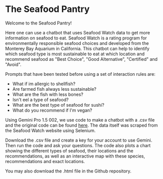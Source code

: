 # The Seafood Pantry

Welcome to the Seafood Pantry!

Here one can use a chatbot that uses Seafood Watch data to get more information on seafood to eat.
Seafood Watch is a rating program for environmentally responsible seafood choices and developed from the Monterey Bay Aquarium in California.
This chatbot can help to identify which seafood type is most sustainable to eat at which location and recommend seafood as "Best Choice", "Good Alternative", "Certified" and "Avoid". 

Prompts that have been tested before using a set of interaction rules are:

- What if im allergic to shellfish?
- Are farmed fish always less sustainable?
- What are the fish with less bones?
- Isn't eel a type of seafood?
- What are the best type of seafood for sushi?
- What do you recommend if I'm vegan? 

Using Gemini Pro 1.5 002, we use code to make a chatbot with a .csv file and the original code can be found [here](https://milumon.medium.com/creating-custom-chatbots-using-csv-data-with-python-and-openai-api-0486d8992b24).
The data itself was scraped from the Seafood Watch website using Selenium.


Download the .csv file and create a key for your account to use Gemini. Then run the code and ask your questions. The code also plots a chart showing the different types of seafood, their locations and the recommendations, as well as an interactive map with these species, recommendations and exact locations.

You may also download the .html file in the Github repository.
